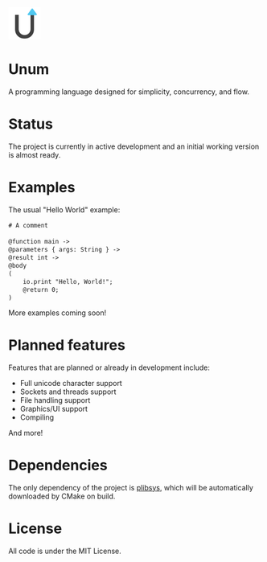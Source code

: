 <img src="https://github.com/0x22fe/Unum/blob/master/icon.png" width="64" height="auto" alt="Unum Language Logo"/>

# Unum
A programming language designed for simplicity, concurrency, and flow.

# Status
The project is currently in active development and an initial working version is almost ready.

# Examples

The usual "Hello World" example:

```
# A comment

@function main ->
@parameters { args: String } ->
@result int ->
@body
(
    io.print "Hello, World!";
    @return 0;
)

```

More examples coming soon!

# Planned features

Features that are planned or already in development include:

* Full unicode character support
* Sockets and threads support
* File handling support
* Graphics/UI support
* Compiling

And more!

# Dependencies
The only dependency of the project is [plibsys](https://github.com/saprykin/plibsys), which will be automatically downloaded by CMake on build.

# License
All code is under the MIT License.
